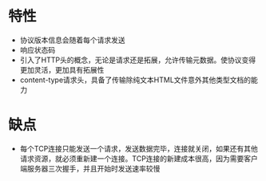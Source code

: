 # 特性

- 协议版本信息会随着每个请求发送
- 响应状态码
- 引入了HTTP头的概念，无论是请求还是拓展，允许传输元数据。使协议变得更加灵活，更加具有拓展性
- content-type请求头，具备了传输除纯文本HTML文件意外其他类型文档的能力

# 缺点
- 每个TCP连接只能发送一个请求，发送数据完毕，连接就关闭，如果还有其他请求资源，就必须重新建一个连接。TCP连接的新建成本很高，因为需要客户端服务器三次握手，并且开始时发送速率较慢

